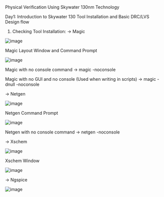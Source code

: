 Physical Verification Using Skywater 130nm Technology


Day1: Introduction to Skywater 130
Tool Installation and Basic DRC/LVS Design flow

1. Checking Tool Installation:
-> Magic

![image](https://user-images.githubusercontent.com/80171126/194927788-8c9c7302-f52c-45a8-9e45-bd2baea84b35.png)

Magic Layout Window and Command Prompt

![image](https://user-images.githubusercontent.com/80171126/194928193-d756e637-e264-4c00-ad7f-d1e2b3a4c438.png)

Magic with no console command -> magic -noconsole

Magic with no GUI and no console (Used when writing in scripts) -> magic -dnull -noconsole


-> Netgen

![image](https://user-images.githubusercontent.com/80171126/194928419-7782db40-cf64-47e1-8cd8-1b91f923af1a.png)

Netgen Command Prompt

![image](https://user-images.githubusercontent.com/80171126/194928486-f21408f2-a02c-4f76-99dd-fae982e13cfa.png)

Netgen with no console command -> netgen -noconsole

-> Xschem

![image](https://user-images.githubusercontent.com/80171126/194928593-440498f6-542e-42c7-b7af-f50d67e24eab.png)

Xschem Window

![image](https://user-images.githubusercontent.com/80171126/194928663-cf53d33d-0ea1-445b-af7e-50596a54d84a.png)

-> Ngspice

![image](https://user-images.githubusercontent.com/80171126/194928848-55020dad-b851-4dc8-8f39-a5c4c108cdef.png)

